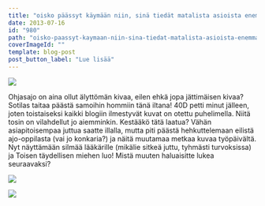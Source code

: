 ```yaml
---
title: "oisko päässyt käymään niin, sinä tiedät matalista asioista enemmän."
date: 2013-07-16
id: "980"
path: "oisko-paassyt-kaymaan-niin-sina-tiedat-matalista-asioista-enemman"
coverImageId: ""
template: blog-post
post_button_label: "Lue lisää"
---
```


[![](/images/j%C3%A4ttil%C3%A4inen.jpg)](http://2.bp.blogspot.com/-UXemoeq_deI/UeT43eysSTI/AAAAAAAAGTE/qVy6eF_S3Mw/s1600/j%C3%A4ttil%C3%A4inen.jpg)

Ohjasajo on aina ollut älyttömän kivaa, eilen ehkä jopa jättimäisen kivaa? Sotilas taitaa päästä samoihin hommiin tänä iltana! 40D petti minut jälleen, joten toistaiseksi kaikki blogiin ilmestyvät kuvat on otettu puhelimella. Niitä tosin on vilahdellut jo aiemminkin. Kestääkö tätä laatua? Vähän asiapitoisempaa juttua saatte illalla, mutta piti päästä hehkuttelemaan eilistä ajo-oppilasta (vai jo konkaria?) ja näitä muutamaa metkaa kuvaa työpäivältä. Nyt näyttämään silmää lääkärille (mikälie sitkeä juttu, tyhmästi turvoksissa) ja Toisen täydellisen miehen luo! Mistä muuten haluaisitte lukea seuraavaksi?

[![](/images/billy.jpg)](http://3.bp.blogspot.com/-F02e-38V5OQ/UeT7a_HL0RI/AAAAAAAAGTc/N_g9gbI6PG8/s1600/billy.jpg)

[![](/images/ak.jpg)](http://2.bp.blogspot.com/-y6w5GgoT4HI/UeT5cZWxFVI/AAAAAAAAGTM/X52W4W6F9as/s1600/ak.jpg)
